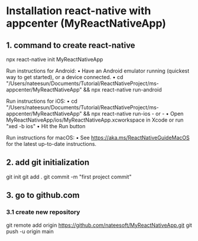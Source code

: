 # Installation react-native with appcenter (MyReactNativeApp)

## 1. command to create react-native

npx react-native init MyReactNativeApp

  Run instructions for Android:
    • Have an Android emulator running (quickest way to get started), or a device connected.
    • cd "/Users/nateesun/Documents/Tutorial/ReactNativeProject/ms-appcenter/MyReactNativeApp" && npx react-native run-android
  
  Run instructions for iOS:
    • cd "/Users/nateesun/Documents/Tutorial/ReactNativeProject/ms-appcenter/MyReactNativeApp" && npx react-native run-ios
    - or -
    • Open MyReactNativeApp/ios/MyReactNativeApp.xcworkspace in Xcode or run "xed -b ios"
    • Hit the Run button
    
  Run instructions for macOS:
    • See https://aka.ms/ReactNativeGuideMacOS for the latest up-to-date instructions.
    

## 2. add git initialization

git init
git add .
git commit -m "first project commit"

## 3. go to github.com

### 3.1 create new repository

git remote add origin https://github.com/nateesoft/MyReactNativeApp.git
git push -u origin main
